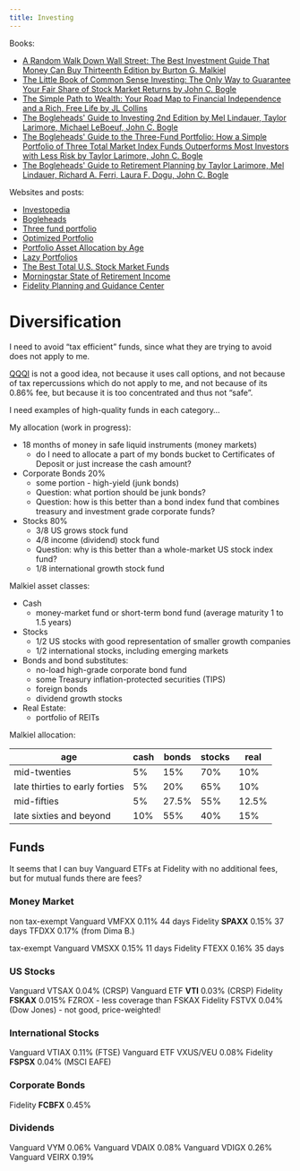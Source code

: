 ```yaml
---
title: Investing
---
```


Books:
- [A Random Walk Down Wall Street: The Best Investment Guide That Money Can Buy Thirteenth Edition by Burton G. Malkiel](https://www.amazon.com/Random-Walk-Down-Wall-Street-dp-1324051132/dp/1324051132/ref=dp_ob_title_bk)
- [The Little Book of Common Sense Investing: The Only Way to Guarantee Your Fair Share of Stock Market Returns by John C. Bogle](https://www.amazon.com/Little-Book-Common-Sense-Investing/dp/1119404509)
- [The Simple Path to Wealth: Your Road Map to Financial Independence and a Rich, Free Life by JL Collins](https://www.amazon.com/dp/B0DQJMVM59)
- [The Bogleheads' Guide to Investing 2nd Edition by Mel Lindauer, Taylor Larimore, Michael LeBoeuf, John C. Bogle](https://www.amazon.com/Bogleheads-Guide-Investing-Mel-Lindauer/dp/1119847672/)
- [The Bogleheads' Guide to the Three-Fund Portfolio: How a Simple Portfolio of Three Total Market Index Funds Outperforms Most Investors with Less Risk by Taylor Larimore, John C. Bogle](https://www.amazon.com/Bogleheads-Guide-Three-Fund-Portfolio-Outperforms/dp/1394330952)
- [The Bogleheads' Guide to Retirement Planning by Taylor Larimore, Mel Lindauer, Richard A. Ferri, Laura F. Dogu, John C. Bogle](https://www.amazon.com/Bogleheads-Guide-Retirement-Planning/dp/0470919019)

Websites and posts:
- [Investopedia](https://www.investopedia.com/)
- [Bogleheads](https://www.bogleheads.org/)
- [Three fund portfolio](https://www.bogleheads.org/blog/2014/07/31/taylor-larimore-three-fund-portfolio/)
- [Optimized Portfolio](https://www.optimizedportfolio.com/beginners-start-here/)
- [Portfolio Asset Allocation by Age](https://www.optimizedportfolio.com/asset-allocation/)
- [Lazy Portfolios](https://www.optimizedportfolio.com/lazy-portfolios/)
- [The Best Total U.S. Stock Market Funds](https://www.morningstar.com/columns/rekenthaler-report/best-total-us-stock-market-funds)
- [Morningstar State of Retirement Income](https://www.morningstar.com/business/insights/research/the-state-of-retirement-income)
- [Fidelity Planning and Guidance Center](https://digital.fidelity.com/ftgw/pna/customer/planning/goals/retirement/planning/)


# Diversification

I need to avoid “tax efficient” funds, since what they are trying to avoid does not apply to me.

[QQQI](https://neosfunds.com/qqqi/) is not a good idea, not because it uses call options, and not because of tax repercussions which do not apply to me, and not because of its 0.86% fee, but because it is too concentrated and thus not “safe”.

I need examples of high-quality funds in each category…

My allocation (work in progress):
- 18 months of money in safe liquid instruments (money markets)
	- do I need to allocate a part of my bonds bucket to Certificates of Deposit or just increase the cash amount?
- Corporate Bonds 20%
	- some portion - high-yield (junk bonds)
	- Question: what portion should be junk bonds?
	- Question: how is this better than a bond index fund that combines treasury and investment grade corporate funds?
- Stocks 80%
	- 3/8 US grows stock fund
	- 4/8 income (dividend) stock fund
	- Question: why is this better than a whole-market US stock index fund?
	- 1/8 international growth stock fund

Malkiel asset classes:
- Cash
	- money-market fund or short-term bond fund (average maturity 1 to 1.5 years)
- Stocks
	- 1/2 US stocks with good representation of smaller growth companies
	- 1/2 international stocks, including emerging markets
- Bonds and bond substitutes:
	- no-load high-grade corporate bond fund
	- some Treasury inflation-protected securities (TIPS)
	- foreign bonds
	- dividend growth stocks
- Real Estate:
	- portfolio of REITs

Malkiel allocation:

| age                            | cash | bonds | stocks | real  |
| ------------------------------ | ---- | ----- | ------ | ----- |
| mid-twenties                   | 5%   | 15%   | 70%    | 10%   |
| late thirties to early forties | 5%   | 20%   | 65%    | 10%   |
| mid-fifties                    | 5%   | 27.5% | 55%    | 12.5% |
| late sixties and beyond        | 10%  | 55%   | 40%    | 15%   |

## Funds
It seems that I can buy Vanguard ETFs at Fidelity with no additional fees, but for mutual funds there are fees?

### Money Market
non tax-exempt
Vanguard VMFXX 0.11% 44 days
Fidelity **SPAXX** 0.15% 37 days
TFDXX 0.17% (from Dima B.)

tax-exempt
Vanguard VMSXX 0.15% 11 days
Fidelity FTEXX 0.16% 35 days

### US Stocks
Vanguard VTSAX 0.04% (CRSP)
Vanguard ETF **VTI** 0.03% (CRSP)
Fidelity **FSKAX** 0.015% FZROX - less coverage than FSKAX
Fidelity FSTVX 0.04% (Dow Jones) - not good, price-weighted! 

### International Stocks
Vanguard VTIAX 0.11% (FTSE)
Vanguard ETF VXUS/VEU 0.08%
Fidelity **FSPSX** 0.04% (MSCI EAFE)

### Corporate Bonds
Fidelity **FCBFX** 0.45%

### Dividends
Vanguard VYM 0.06%
Vanguard VDAIX 0.08%
Vanguard VDIGX 0.26%
Vanguard VEIRX 0.19%